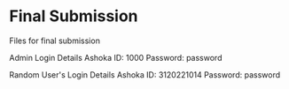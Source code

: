 # Final Submission
 Files for final submission

Admin Login Details
Ashoka ID: 1000
Password: password

Random User's Login Details
Ashoka ID: 3120221014
Password: password
